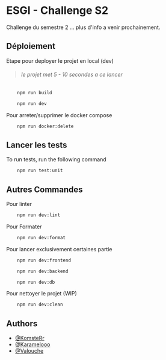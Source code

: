 
# ESGI - Challenge S2

Challenge du semestre 2 ...
plus d'info a venir prochainement.


## Déploiement

Etape pour deployer le projet en local (dev)
>###### le projet met 5 - 10 secondes a ce lancer

```bash
    npm run build

    npm run dev
```

Pour arreter/supprimer le docker compose
```bash
    npm run docker:delete
```


## Lancer les tests

To run tests, run the following command

```bash
    npm run test:unit
```


## Autres Commandes

Pour linter
```bash
    npm run dev:lint
```

Pour Formater
```bash
    npm run dev:format
```

Pour lancer exclusivement certaines partie
```bash
    npm run dev:frontend

    npm run dev:backend

    npm run dev:db
```

Pour nettoyer le projet (WIP)
```bash
    npm run dev:clean
```
## Authors

- [@KomsteRr](https://www.github.com/KomsteRr)
- [@Karamelooo](https://www.github.com/Karamelooo)
- [@Valouche](https://www.github.com/Valentin460)

